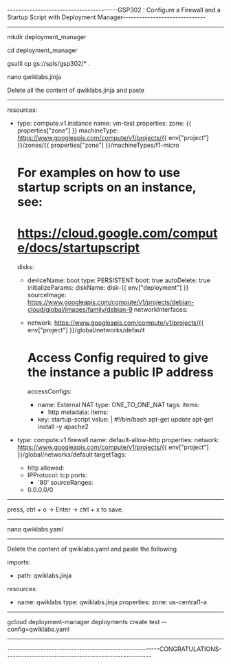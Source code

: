 ----------------------------------------GSP302 : Configure a Firewall and a Startup Script with Deployment Manager------------------------------

------------------------------------------------------------------------------------------------------------------------------------------------
mkdir deployment_manager

cd deployment_manager

gsutil cp gs://spls/gsp302/* .

nano qwiklabs.jinja

Delete all the content of qwiklabs.jinja and paste

--------------------------------------------------------------------------------------------------------------------------------------------------

resources:
- type: compute.v1.instance
  name: vm-test
  properties:
    zone: {{ properties["zone"] }}
    machineType: https://www.googleapis.com/compute/v1/projects/{{ env["project"] }}/zones/{{ properties["zone"] }}/machineTypes/f1-micro
    
    # For examples on how to use startup scripts on an instance, see:
    
    #   https://cloud.google.com/compute/docs/startupscript
    
    disks:
    - deviceName: boot
      type: PERSISTENT
      boot: true
      autoDelete: true
      initializeParams:
        diskName: disk-{{ env["deployment"] }}
        sourceImage: https://www.googleapis.com/compute/v1/projects/debian-cloud/global/images/family/debian-9
    networkInterfaces:
    - network: https://www.googleapis.com/compute/v1/projects/{{ env["project"] }}/global/networks/default
    
      # Access Config required to give the instance a public IP address
      accessConfigs:
      - name: External NAT
        type: ONE_TO_ONE_NAT
    tags:
      items:
        - http
    metadata:
      items:
      - key: startup-script
        value: |
          #!/bin/bash
          apt-get update
          apt-get install -y apache2
- type: compute.v1.firewall
  name: default-allow-http
  properties:
    network: https://www.googleapis.com/compute/v1/projects/{{ env["project"] }}/global/networks/default
    targetTags:
    - http
    allowed:
    - IPProtocol: tcp
      ports:
      - '80'
    sourceRanges:
    - 0.0.0.0/0

--------------------------------------------------------------------------------------------------------------------------

press, ctrl + o -> Enter -> ctrl + x to save.

--------------------------------------------------------------------------------------------------------------------------


nano qwiklabs.yaml


--------------------------------------------------------------------------------------------------------------------------

Delete the content of qwiklabs.yaml and paste the following

imports:
- path: qwiklabs.jinja

resources:
- name: qwiklabs
  type: qwiklabs.jinja
  properties:
    zone: us-central1-a

---------------------------------------------------------------------------------------------------------------------------

gcloud deployment-manager deployments create test --config=qwiklabs.yaml

---------------------------------------------------------------------------------------------------------------------------

-------------------------------------------------------CONGRATULATIONS-----------------------------------------------------
